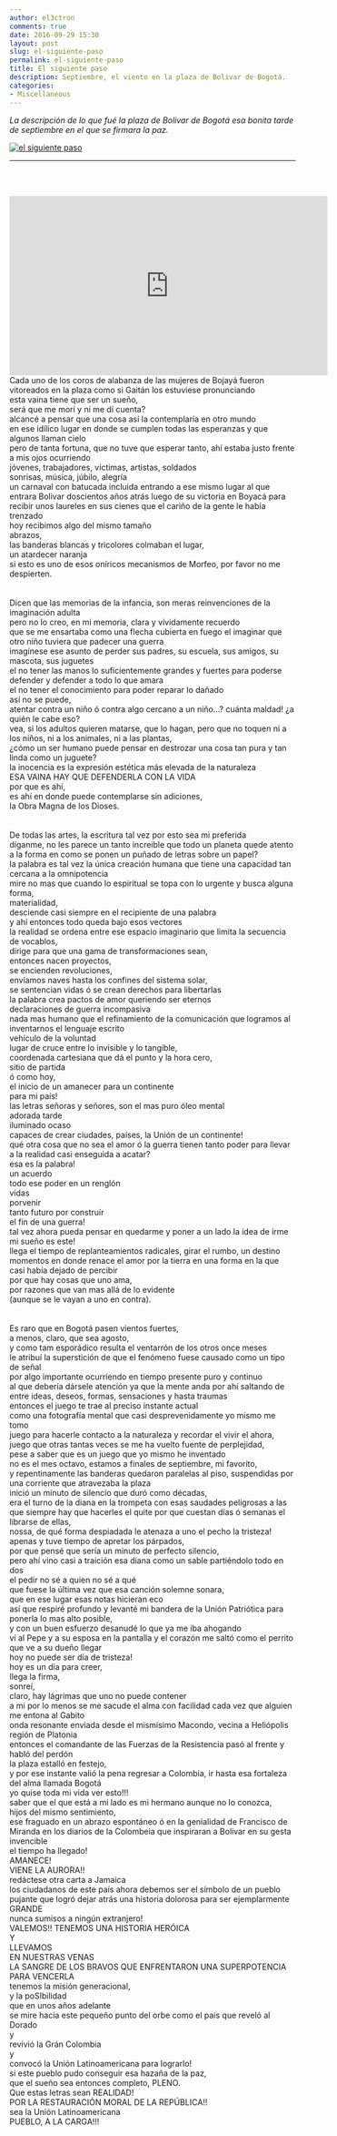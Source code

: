 ```yaml
---
author: el3ctron
comments: true
date: 2016-09-29 15:30
layout: post
slug: el-siguiente-paso
permalink: el-siguiente-paso
title: El siguiente paso
description: Septiembre, el viento en la plaza de Bolivar de Bogotá.
categories:
- Miscellaneous
---
```


*La descripción de lo que fué la plaza de Bolivar de Bogotá esa bonita tarde de septiembre en el que se firmara la paz.*

[![el siguiente paso](/wp-content/uploads/por_tema/politica/paz.jpg)](/el-siguiente-paso "Septiembre, el viento en la plaza de Bolivar de Bogotá. ... [CLICK PARA ENTRAR AL ARTÍCULO]")

<!-- more -->
---
<br><br>
<iframe width="560" height="315" src="https://www.youtube.com/embed/GBF1sEqGzGw" frameborder="0" allowfullscreen></iframe><br>
Cada uno de los coros de alabanza de las mujeres de Bojayá fueron vitoreados en la plaza como si Gaitán los estuviese pronunciando<br>
esta vaina tiene que ser un sueño,<br>
será que me morí y ni me dí cuenta?<br>
alcancé a pensar que una cosa así la contemplaría en otro mundo<br>
en ese idílico lugar en donde se cumplen todas las esperanzas y que algunos llaman cielo<br>
pero de tanta fortuna, que no tuve que esperar tanto, ahí estaba justo frente a mis ojos ocurriendo<br>
jóvenes, trabajadores, víctimas, artistas, soldados<br>
sonrisas, música, júbilo, alegría<br>
un carnaval con batucada incluida entrando a ese mismo lugar al que<br>
entrara Bolivar doscientos años atrás luego de su victoria en Boyacá para<br>
recibir unos laureles en sus cienes que el cariño de la gente le había trenzado<br>
hoy recibimos algo del mismo tamaño<br>
abrazos,<br>
las banderas blancas y tricolores colmaban el lugar,<br>
un atardecer naranja<br>
si esto es uno de esos oníricos mecanismos de Morfeo, por favor no me despierten.<br>
<br>
<br>
Dicen que las memorias de la infancia, son meras reinvenciones de la imaginación adulta<br>
pero no lo creo, en mi memoria, clara y vívidamente recuerdo<br>
que se me ensartaba como una flecha cubierta en fuego el imaginar que otro niño tuviera que padecer una guerra<br>
imagínese ese asunto de perder sus padres, su escuela, sus amigos, su mascota, sus juguetes<br>
el no tener las manos lo suficientemente grandes y fuertes para poderse defender y defender a todo lo que amara<br>
el no tener el conocimiento para poder reparar lo dañado<br>
así no se puede,<br>
atentar contra un niño ó contra algo cercano a un niño...? cuánta maldad! ¿a quién le cabe eso?<br>
vea, si los adultos quieren matarse, que lo hagan, pero que no toquen ni a los niños, ni a los animales, ni a las plantas,<br>
¿cómo un ser humano puede pensar en destrozar una cosa tan pura y tan linda como un juguete?<br>
la inocencia es la expresión estética más elevada de la naturaleza<br>
ESA VAINA HAY QUE DEFENDERLA CON LA VIDA<br>
por que es ahí,<br>
es ahí en donde puede contemplarse sin adiciones,<br>
la Obra Magna de los Dioses.<br>
<br>
<br>
De todas las artes, la escritura tal vez por esto sea mi preferida<br>
díganme, no les parece un tanto increible que todo un planeta quede atento a la forma en como se ponen un puñado de letras sobre un papel?<br>
la palabra es tal vez la única creación humana que tiene una capacidad tan cercana a la omnipotencia<br>
mire no mas que cuando lo espiritual se topa con lo urgente y busca alguna forma,<br>
materialidad,<br>
desciende casi siempre en el recipiente de una palabra<br>
y ahí entonces todo queda bajo esos vectores<br>
la realidad se ordena entre ese espacio imaginario que limita la secuencia de vocablos,<br>
dirige para que una gama de transformaciones sean,<br>
entonces nacen proyectos,<br>
se encienden revoluciones,<br>
envíamos naves hasta los confines del sistema solar,<br>
se sentencian vidas ó se crean derechos para libertarlas<br>
la palabra crea pactos de amor queriendo ser eternos<br>
declaraciones de guerra incompasiva<br>
nada mas humano que el refinamiento de la comunicación que logramos al inventarnos el lenguaje escrito<br>
vehículo de la voluntad<br>
lugar de cruce entre lo invisible y lo tangible,<br>
coordenada cartesiana que dá el punto y la hora cero,<br>
sitio de partida<br>
ó como hoy,<br>
el inicio de un amanecer para un continente<br>
para mi país!<br>
las letras señoras y señores, son el mas puro óleo mental<br>
adorada tarde<br>
iluminado ocaso<br>
capaces de crear ciudades, países, la Unión de un continente!<br>
qué otra cosa que no sea el amor ó la guerra tienen tanto poder para llevar a la realidad casi enseguida a acatar?<br>
esa es la palabra!<br>
un acuerdo<br>
todo ese poder en un renglón<br>
vidas<br>
porvenir<br>
tanto futuro por construír<br>
el fin de una guerra!<br>
tal vez ahora pueda pensar en quedarme y poner a un lado la idea de irme<br>
mi sueño es este!<br>
llega el tiempo de replanteamientos radicales, girar el rumbo, un destino<br>
momentos en donde renace el amor por la tierra en una forma en la que casi había dejado de percibir<br>
por que hay cosas que uno ama,<br>
por razones que van mas allá de lo evidente<br>
(aunque se le vayan a uno en contra).<br>
<br>
<br>
Es raro que en Bogotá pasen vientos fuertes,<br>
a menos, claro, que sea agosto,<br>
y como tam esporádico resulta el ventarrón de los otros once meses<br>
le atribuí la superstición de que el fenómeno fuese causado como un tipo de señal<br>
por algo importante ocurriendo en tiempo presente puro y continuo<br>
al que debería dársele atención ya que la mente anda por ahí saltando de entre ideas, deseos, formas, sensaciones y hasta traumas<br>
entonces el juego te trae al preciso instante actual<br>
como una fotografía mental que casi desprevenidamente yo mismo me tomo<br>
juego para hacerle contacto a la naturaleza y recordar el vivir el ahora,<br>
juego que otras tantas veces se me ha vuelto fuente de perplejidad,<br>
pese a saber que es un juego que yo mismo he inventado<br>
no es el mes octavo, estamos a finales de septiembre, mi favorito,<br>
y repentinamente las banderas quedaron paralelas al piso, suspendidas por una corriente que atravezaba la plaza<br>
inició un minuto de silencio que duró como décadas,<br>
era el turno de la diana en la trompeta con esas saudades peligrosas a las que siempre hay que hacerles el quite por que cuestan días ó semanas el librarse de ellas,<br>
nossa, de qué forma despiadada le atenaza a uno el pecho la tristeza!<br>
apenas y tuve tiempo de apretar los párpados,<br>
por que pensé que sería un minuto de perfecto silencio,<br>
pero ahí vino casi a traición esa diana como un sable partiéndolo todo en dos<br>
el pedir no sé a quien no sé a qué<br>
que fuese la última vez que esa canción solemne sonara,<br>
que en ese lugar esas notas hicieran eco<br>
así que respiré profundo y levanté mi bandera de la Unión Patriótica para ponerla lo mas alto posible,<br>
y con un buen esfuerzo desanudé lo que ya me iba ahogando<br>
ví al Pepe y a su esposa en la pantalla y el corazón me saltó como el perrito que ve a su dueño llegar<br>
hoy no puede ser día de tristeza!<br>
hoy es un día para creer,<br>
llega la firma,<br>
sonreí,<br>
claro, hay lágrimas que uno no puede contener<br>
a mi por lo menos se me sacude el alma con facilidad cada vez que alguien me entona al Gabito<br>
onda resonante enviada desde el mismísimo Macondo, vecina a Heliópolis región de Platonia<br>
entonces el comandante de las Fuerzas de la Resistencia pasó al frente y habló del perdón<br>
la plaza estalló en festejo,<br>
y por ese instante valió la pena regresar a Colombia, ir hasta esa fortaleza del alma llamada Bogotá<br>
yo quise toda mi vida ver esto!!!<br>
saber que el que está a mi lado es mi hermano aunque no lo conozca,<br>
hijos del mismo sentimiento,<br>
ese fraguado en un abrazo espontáneo ó en la genialidad de Francisco de Miranda en los diarios de la Colombeia que inspiraran a Bolivar en su gesta invencible<br>
el tiempo ha llegado!<br>
AMANECE!<br>
VIENE LA AURORA!!<br>
redáctese otra carta a Jamaica<br>
los ciudadanos de este país ahora debemos ser el símbolo de un pueblo pujante que logró dejar atrás una historia dolorosa para ser ejemplarmente GRANDE<br>
nunca sumisos a ningún extranjero!<br>
VALEMOS!! TENEMOS UNA HISTORIA HERÓICA<br>
Y<br>
LLEVAMOS<br>
EN NUESTRAS VENAS<br>
LA SANGRE DE LOS BRAVOS QUE ENFRENTARON UNA SUPERPOTENCIA PARA VENCERLA<br>
tenemos la misión generacional,<br>
y la poSIbilidad<br>
que en unos años adelante<br>
se mire hacia este pequeño punto del orbe como el país que reveló al Dorado<br>
y<br>
revivió la Grán Colombia<br>
y<br>
convocó la Unión Latinoamericana para lograrlo!<br>
si este pueblo pudo conseguir esa hazaña de la paz,<br>
que el sueño sea entonces completo, PLENO.<br>
Que estas letras sean REALIDAD!<br>
POR LA RESTAURACIÓN MORAL DE LA REPÚBLICA!!<br>
sea la Unión Latinoamericana<br>
PUEBLO, A LA CARGA!!!
<br><br><br>

